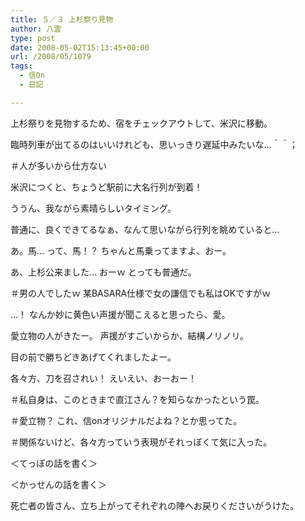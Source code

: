 ```yaml
---
title: ５／３ 上杉祭り見物
author: 八雲
type: post
date: 2008-05-02T15:13:45+00:00
url: /2008/05/1079
tags:
  - 信On
  - 日記

---
```

上杉祭りを見物するため、宿をチェックアウトして、米沢に移動。
  
臨時列車が出てるのはいいけれども、思いっきり遅延中みたいな…＾＾；
  
＃人が多いから仕方ない

米沢につくと、ちょうど駅前に大名行列が到着！
  
ううん、我ながら素晴らしいタイミング。
  
普通に、良くできてるなぁ、なんて思いながら行列を眺めていると…
  
あ。馬… って、馬！？ ちゃんと馬乗ってますよ、おー。
  
あ、上杉公来ました… おーｗ とっても普通だ。
  
＃男の人でしたｗ 某BASARA仕様で女の謙信でも私はOKですがｗ

…！ なんか妙に黄色い声援が聞こえると思ったら、愛。
  
愛立物の人がきたー。 声援がすごいからか、結構ノリノリ。
  
目の前で勝ちどきあげてくれましたよー。
  
各々方、刀を召されい！ えいえい、おーおー！

＃私自身は、このときまで直江さん？を知らなかったという罠。
  
＃愛立物？ これ、信onオリジナルだよね？とか思ってた。
  
＃関係ないけど、各々方っていう表現がそれっぽくて気に入った。

＜てっぽの話を書く＞

＜かっせんの話を書く＞
  
死亡者の皆さん、立ち上がってそれぞれの陣へお戻りくださいがうけた。
